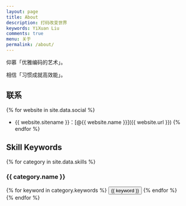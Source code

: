 ```yaml
---
layout: page
title: About
description: 打码改变世界
keywords: YiXuan Liu
comments: true
menu: 关于
permalink: /about/
---
```


仰慕「优雅编码的艺术」。

相信「习惯成就高效能」。

## 联系

{% for website in site.data.social %}
* {{ website.sitename }}：[@{{ website.name }}]({{ website.url }})
{% endfor %}

## Skill Keywords

{% for category in site.data.skills %}
### {{ category.name }}
<div class="btn-inline">
{% for keyword in category.keywords %}
<button class="btn btn-outline" type="button">{{ keyword }}</button>
{% endfor %}
</div>
{% endfor %}

